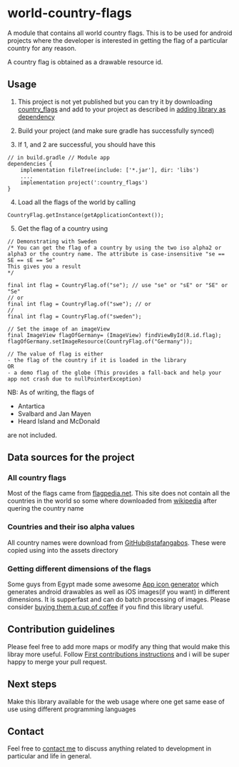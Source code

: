 # world-country-flags
A module that contains all world country flags. 
This is to be used for android projects where the developer is interested in getting the flag of a particular country for any reason.

A country flag is obtained as a drawable resource id. 


## Usage
1. This project is not yet published but you can try it by downloading [country_flags](country_flags) and add to your project as described in [adding library as dependency](https://github.com/MagicMicky/FreemiumLibrary/wiki/Import-the-library-in-Android-Studio#method-2)

2. Build your project (and make sure gradle has successfully synced)

3. If 1, and 2 are successful, you should have this
```
// in build.gradle // Module app
dependencies {
    implementation fileTree(include: ['*.jar'], dir: 'libs')
    ....
    implementation project(':country_flags')
}
```
4. Load all the flags of the world by calling 
```
CountryFlag.getInstance(getApplicationContext());
```

5. Get the flag of a country using 
```
// Demonstrating with Sweden
/* You can get the flag of a country by using the two iso alpha2 or alpha3 or the country name. The attribute is case-insensitive "se == SE == sE == Se"
This gives you a result 
*/

final int flag = CountryFlag.of("se"); // use "se" or "sE" or "SE" or "Se" 
// or
final int flag = CountryFlag.of("swe"); // or 
// 
final int flag = CountryFlag.of("sweden"); 

// Set the image of an imageView
final ImageView flagOfGermany= (ImageView) findViewById(R.id.flag);
flagOfGermany.setImageResource(CountryFlag.of("Germany"));

// The value of flag is either
- the flag of the country if it is loaded in the library
OR
- a demo flag of the globe (This provides a fall-back and help your app not crash due to nullPointerException)
```
NB: As of writing, the flags of
- Antartica
- Svalbard and Jan Mayen
- Heard Island and McDonald

are not included. 

## Data sources for the project

### All country flags
Most of the flags came from [flagpedia.net](http://flagpedia.net/download). This site does not contain all the countries in the world so some where downloaded from [wikipedia](https://www.wikipedia.org/) after quering the country name

### Countries and their iso alpha values 
All country names were download from [GitHub@stafangabos](https://github.com/stefangabos/world_countries/tree/master/data/en). These were copied using into the assets directory

### Getting different dimensions of the flags
Some guys from Egypt made some awesome [App icon generator](https://appicon.co/#image-sets) which generates android drawables as well as iOS images(if you want) in different dimensions. It is supperfast and can do batch processing of images. Please consider [buying them a cup of coffee](https://www.buymeacoffee.com/appiconco) if you find this library useful. 

## Contribution guidelines
Please feel free to add more maps or modify any thing that would make this libray more useful. Follow [First contributions instructions](https://github.com/blongho/first-contributions/blob/master/README.md) and i will be super happy to merge your pull request.

## Next steps
Make this library available for the web usage where one get same ease of use using different programming languages


## Contact
Feel free to [contact me](mailto:blongho02@gmail.com) to discuss anything related to development in particular and life in general. 



